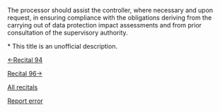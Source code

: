 
The processor should assist the controller, where necessary and upon request, in ensuring compliance with the obligations deriving from the carrying out of data protection impact assessments and from prior consultation of the supervisory authority.


\* This title is an unofficial description.




[←Recital 94](https://gdpr-info.eu/recitals/no-94/ "94 - Consultation of the Supervisory Authority")


[Recital 96→](https://gdpr-info.eu/recitals/no-96/ "96 - Consultation of the Supervisory Authority in the Course of a Legislative Process")


[All recitals](https://gdpr-info.eu/recitals/)

[Report error](https://gdpr-info.eu/gf/?TB_iframe=true&height=306 "Your message")

